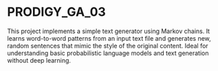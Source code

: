 # PRODIGY_GA_03
This project implements a simple text generator using Markov chains. It learns word-to-word patterns from an input text file and generates new, random sentences that mimic the style of the original content. Ideal for understanding basic probabilistic language models and text generation without deep learning.
